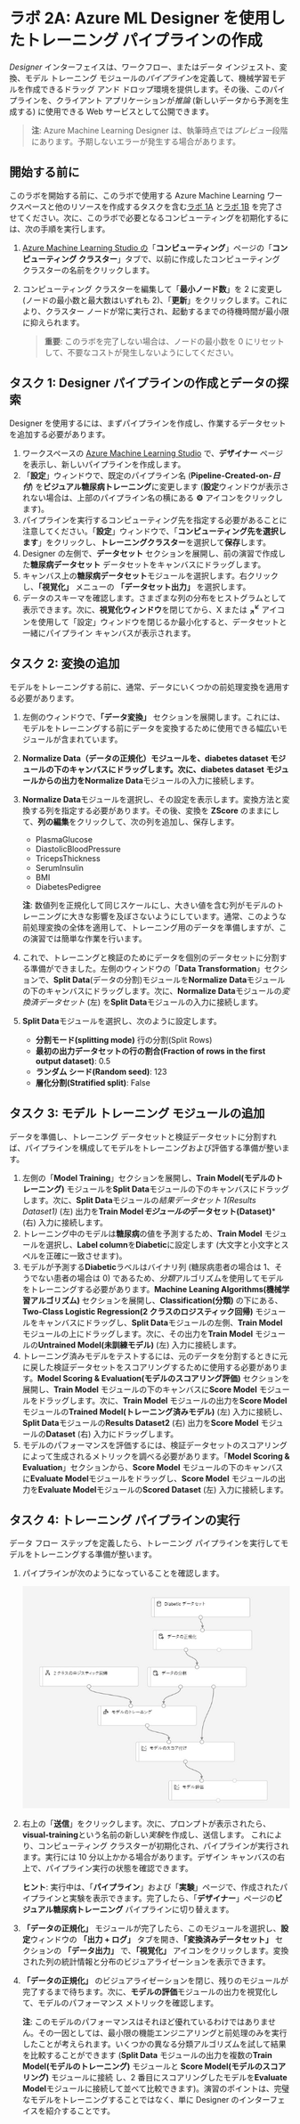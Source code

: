 ﻿# ラボ 2A: Azure ML Designer を使用したトレーニング パイプラインの作成

*Designer* インターフェイスは、ワークフロー、またはデータ インジェスト、変換、モデル トレーニング モジュールの*パイプライン*を定義して、機械学習モデルを作成できるドラッグ アンド ドロップ環境を提供します。その後、このパイプラインを、クライアント アプリケーションが*推論* (新しいデータから予測を生成する) に使用できる Web サービスとして公開できます。

> **注**: Azure Machine Learning Designer は、執筆時点では*プレビュー*段階にあります。予期しないエラーが発生する場合があります。

## 開始する前に

このラボを開始する前に、このラボで使用する Azure Machine Learning ワークスペースと他のリソースを作成するタスクを含む[ラボ 1A](Lab01A.md) と[ラボ 1B](Lab01B.md) を完了させてください。次に、このラボで必要となるコンピューティングを初期化するには、次の手順を実行します。

1. [Azure Machine Learning Studio の](https://ml.azure.com)「**コンピューティング**」ページの「**コンピューティング クラスター**」タブで、以前に作成したコンピューティング クラスターの名前をクリックします。
2. コンピューティング クラスターを編集して「**最小ノード数**」を 2 に変更し (ノードの最小数と最大数はいずれも 2)、「**更新**」をクリックします。これにより、クラスター ノードが常に実行され、起動するまでの待機時間が最小限に抑えられます。

    > **重要**: このラボを完了しない場合は、ノードの最小数を 0 にリセットして、不要なコストが発生しないようにしてください。

## タスク 1: Designer パイプラインの作成とデータの探索

Designer を使用するには、まずパイプラインを作成し、作業するデータセットを追加する必要があります。

1. ワークスペースの [Azure Machine Learning Studio](https://ml.azure.com) で、**デザイナー** ページを表示し、新しいパイプラインを作成します。
2. 「**設定**」ウィンドウで、既定のパイプライン名 (**Pipeline-Created-on-*日付***) を**ビジュアル糖尿病トレーニング**に変更します (**設定**ウィンドウが表示されない場合は、上部のパイプライン名の横にある **&#9881;** アイコンをクリックします)。
3. パイプラインを実行するコンピューティング先を指定する必要があることに注意してください。「**設定**」ウィンドウで、「**コンピューティング先を選択します**」をクリックし、**トレーニングクラスター**を選択して**保存**します。
4. Designer の左側で、**データセット** セクションを展開し、前の演習で作成した**糖尿病データセット** データセットをキャンバスにドラッグします。
5. キャンバス上の**糖尿病データセット**モジュールを選択します。右クリックし、**「視覚化」** メニューの **「データセット出力」** を選択します。
6. データのスキーマを確認します。さまざまな列の分布をヒストグラムとして表示できます。次に、**視覚化ウィンドウ**を閉じてから、X または **<sub>&#8599;</sub><sup>&#8601;</sup>** アイコンを使用して「設定」ウィンドウを閉じるか最小化すると、データセットと一緒にパイプライン キャンバスが表示されます。

## タスク 2: 変換の追加

モデルをトレーニングする前に、通常、データにいくつかの前処理変換を適用する必要があります。

1. 左側のウィンドウで、**「データ変換」** セクションを展開します。これには、モデルをトレーニングする前にデータを変換するために使用できる幅広いモジュールが含まれています。
2. **Normalize Data（データの正規化）**モジュールを、**diabetes dataset** モジュールの下のキャンバスにドラッグします。次に、**diabetes dataset** モジュールからの出力を**Normalize Data**モジュールの入力に接続します。
3. **Normalize Data**モジュールを選択し、その設定を表示します。変換方法と変換する列を指定する必要があります。その後、変換を **ZScore** のままにして、**列の編集**をクリックして、次の列を追加し、保存します。
    * PlasmaGlucose
    * DiastolicBloodPressure
    * TricepsThickness
    * SerumInsulin
    * BMI
    * DiabetesPedigree

    **注**: 数値列を正規化して同じスケールにし、大きい値を含む列がモデルのトレーニングに大きな影響を及ぼさないようにしています。通常、このような前処理変換の全体を適用して、トレーニング用のデータを準備しますが、この演習では簡単な作業を行います。

4. これで、トレーニングと検証のためにデータを個別のデータセットに分割する準備ができました。左側のウィンドウの「**Data Transformation**」セクションで、**Split Data**(データの分割)モジュールを**Normalize Data**モジュールの下のキャンバスにドラッグします。次に、**Normalize Data**モジュールの*変換済データセット* (左) を**Split Data**モジュールの入力に接続します。
5. **Split Data**モジュールを選択し、次のように設定します。
    * **分割モード(splitting mode)** 行の分割(Split Rows)
    * **最初の出力データセットの行の割合(Fraction of rows in the first output dataset)**: 0.5
    * **ランダム シード(Random seed)**: 123
    * **層化分割(Stratified split)**: False

## タスク 3: モデル トレーニング モジュールの追加

データを準備し、トレーニング データセットと検証データセットに分割すれば、パイプラインを構成してモデルをトレーニングおよび評価する準備が整います。

1. 左側の「**Model Training**」セクションを展開し、**Train Model(モデルのトレーニング)** モジュールを**Split Data**モジュールの下のキャンバスにドラッグします。次に、**Split Data**モジュールの*結果データセット 1(Results Dataset1)* (左) 出力を**Train Model*モジュールの*データセット(Dataset)*** (右) 入力に接続します。
2. トレーニング中のモデルは**糖尿病**の値を予測するため、**Train Model** モジュールを選択し、**Label column**を**Diabetic**に設定します (大文字と小文字とスペルを正確に一致させます)。
3. モデルが予測する**Diabetic**ラベルはバイナリ列 (糖尿病患者の場合は 1、そうでない患者の場合は 0) であるため、*分類*アルゴリズムを使用してモデルをトレーニングする必要があります。**Machine Leaning Algorithms(機械学習アルゴリズム)** セクションを展開し、**Classification(分類)** の下にある、**Two-Class Logistic Regression(2 クラスのロジスティック回帰)** モジュールをキャンバスにドラッグし、**Split Data**モジュールの左側、**Train Model** モジュールの上にドラッグします。次に、その出力を**Train Model** モジュールの**Untrained Model(未訓練モデル)** (左) 入力に接続します。
4. トレーニング済みモデルをテストするには、元のデータを分割するときに元に戻した検証データセットをスコアリングするために使用する必要があります。**Model Scoring & Evaluation(モデルのスコアリング評価)** セクションを展開し、**Train Model** モジュールの下のキャンバスに**Score Model** モジュールをドラッグします。次に、**Train Model** モジュールの出力を**Score Model** モジュールの**Trained Model(トレーニング済みモデル)** (左) 入力に接続し、**Split Data**モジュールの**Results Dataset2** (右) 出力を**Score Model** モジュールの**Dataset** (右) 入力にドラッグします。
5. モデルのパフォーマンスを評価するには、検証データセットのスコアリングによって生成されるメトリックを調べる必要があります。「**Model Scoring & Evaluation**」セクションから、**Score Model** モジュールの下のキャンバスに**Evaluate Model**モジュールをドラッグし、**Score Model** モジュールの出力を**Evaluate Model**モジュールの**Scored Dataset** (左) 入力に接続します。

## タスク 4:  トレーニング パイプラインの実行

データ フロー ステップを定義したら、トレーニング パイプラインを実行してモデルをトレーニングする準備が整います。

1. パイプラインが次のようになっていることを確認します。

    ![ビジュアル トレーニング パイプライン](images/visual-training.jpg)

2. 右上の「**送信**」をクリックします。次に、プロンプトが表示されたら、**visual-training**という名前の新しい*実験*を作成し、送信します。  これにより、コンピューティング クラスターが初期化され、パイプラインが実行されます。実行には 10 分以上かかる場合があります。デザイン キャンバスの右上で、パイプライン実行の状態を確認できます。

    **ヒント**: 実行中は、「**パイプライン**」および「**実験**」ページで、作成されたパイプラインと実験を表示できます。完了したら、「**デザイナー**」ページの**ビジュアル糖尿病トレーニング** パイプラインに切り替えます。

3. **「データの正規化」** モジュールが完了したら、このモジュールを選択し、**設定**ウィンドウの **「出力 + ログ」** タブを開き、**「変換済みデータセット」** セクションの **「データ出力」** で、**「視覚化」** アイコンをクリックします。変換された列の統計情報と分布のビジュアライゼーションを表示できます。
4. **「データの正規化」** のビジュアライゼーションを閉じ、残りのモジュールが完了するまで待ちます。次に、**モデルの評価**モジュールの出力を視覚化して、モデルのパフォーマンス メトリックを確認します。

    **注**: このモデルのパフォーマンスはそれほど優れているわけではありません。その一因としては、最小限の機能エンジニアリングと前処理のみを実行したことが考えられます。いくつかの異なる分類アルゴリズムを試して結果を比較することができます (**Split Data** モジュールの出力を複数の**Train Model(モデルのトレーニング)** モジュールと **Score Model(モデルのスコアリング)** モジュールに接続 し、2 番目にスコアリングしたモデルを**Evaluate Model**モジュールに接続して並べて比較できます)。演習のポイントは、完璧なモデルをトレーニングすることではなく、単に Designer のインターフェイスを紹介することです。
